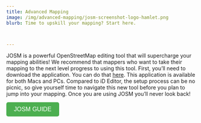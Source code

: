 ```yaml
---
title: Advanced Mapping
image: /img/advanced-mapping/josm-screenshot-logo-hamlet.png
blurb: Time to upskill your mapping? Start here.



---
```


JOSM is a powerful OpenStreetMap editing tool that will supercharge your mapping abilities! We recommend that mappers who want to take their mapping to the next level progress to using this tool. First, you’ll need to download the application. You can do that <a href="https://josm.openstreetmap.de/wiki/Download" target="blank">here</a>. This application is available for both Macs and PCs. Compared to iD Editor, the setup process can be no picnic, so give yourself time to navigate this new tool before you plan to jump into your mapping. Once you are using JOSM you’ll never look back! 


<button onclick="window.open('../assets/downloads/en/JOSM_Advanced_Mapping_EN', '_blank')" style="font-size: 16px; padding: 10px 20px; background-color: #4CAF50; color: white; border: none; border-radius: 5px; cursor: pointer;">JOSM GUIDE</button>

